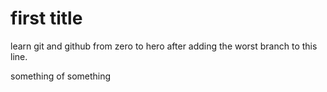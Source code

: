 # first title



learn git and github from zero to hero after adding the worst branch to this line.

something of something